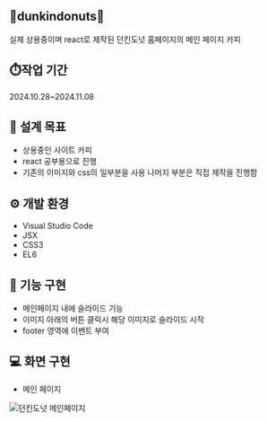 ## 🍩dunkindonuts🍩
실제 상용중이며 react로 제작된 던킨도넛 홈페이지의 메인 페이지 카피

## ⏱️작업 기간
2024.10.28~2024.11.08

## 🚩 설계 목표
- 상용중인 사이트 카피
- react 공부용으로 진행
- 기존의 이미지와 css의 일부분을 사용 나머지 부분은 직접 제작을 진행함


## ⚙️ 개발 환경
- Visual Studio Code
- JSX
- CSS3
- EL6

## 📄 기능 구현
- 메인페이지 내에 슬라이드 기능
- 이미지 아래의 버튼 클릭시 해당 이미지로 슬라이드 시작
- footer 영역에 이벤트 부여


## 💻 화면 구현
-  메인 페이지
  
![던킨도넛 메인페이지](https://github.com/user-attachments/assets/65568466-8d76-4d20-8583-88d510a8c365)
